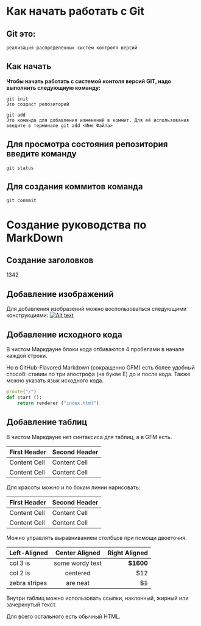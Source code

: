 # Как начать работать с Git

## Git это:
```
реализация распределённых систем контроля версий
```

## Как начать
**Чтобы начать работать с системой контоля версий GIT, надо выполнить следующиую команду:**
```
git init
Это создаст репозиторий
```

```
git add
Это команда для добавления изменений в коммит. Для её использования введите в терминале git add <Имя Файла>
```
## Для просмотра состояния репозитория введите команду
```
git status
```
## Для создания коммитов команда
```
git conmmit
```

# Создание руководства по MarkDown
## Создание заголовков

1342


## Добавление изображений


Для добавления изобразений можно воспользоваться следующими конструкциями:
[![Alt text](https://mebel-go.ru/mebelgoer/30608539dc2a6e.jpg)](http://example.com/)

## Добавление исходного кода
В чистом Маркдауне блоки кода отбиваются 4 пробелами в начале каждой строки.

Но в GitHub-Flavored Markdown (сокращенно GFM) есть более удобный способ: ставим по три апострофа (на букве Ё) до и после кода. Также можно указать язык исходного кода. 
```python
@route("/")
def start ():
    return renderer ("index.html")
```

## Добавление таблиц


В чистом Маркдауне нет синтаксиса для таблиц, а в GFM есть.

First Header  | Second Header
------------- | -------------
Content Cell  | Content Cell
Content Cell  | Content Cell

Для красоты можно и по бокам линии нарисовать:

| First Header  | Second Header |
| ------------- | ------------- |
| Content Cell  | Content Cell  |
| Content Cell  | Content Cell  |

Можно управлять выравниванием столбцов при помощи двоеточия.

| Left-Aligned  | Center Aligned  | Right Aligned |
|:------------- |:---------------:| -------------:|
| col 3 is      | some wordy text |     **$1600** |
| col 2 is      | centered        |         $12   |
| zebra stripes | are neat        |        ~~$1~~ |

Внутри таблиц можно использовать ссылки, наклонный, жирный или зачеркнутый текст.

Для всего остального есть обычный HTML.